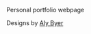 Personal portfolio webpage

Designs by [Aly Byer](https://www.figma.com/file/VsxuPFu1682rQlBpyve0jm/Justins-Website?node-id=0%3A1)
